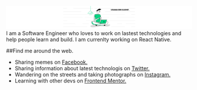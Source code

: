<img src="https://github.com/UsamaBinKashif/UsamaBinKashif/blob/main/uSama%20ahmed%20(2).png">
I am a Software Engineer who loves to work on lastest technologies and help people learn and build.
I am currenlty working on React Native.


##Find me around the web.
- Sharing memes on  <a href="https://www.facebook.com/usamasheikh22/">Facebook.</a>
- Sharing information about latest technologis on <a href="https://twitter.com/UsamaBinKashif">Twitter.</a> 
- Wandering on the streets and taking photographs on <a href="https://www.instagram.com/brownandproud._/">Instagram.</a>
- Learning with other devs on <a href="https://www.frontendmentor.io/profile/UsamaBinKashif">Frontend Mentor.</a>
